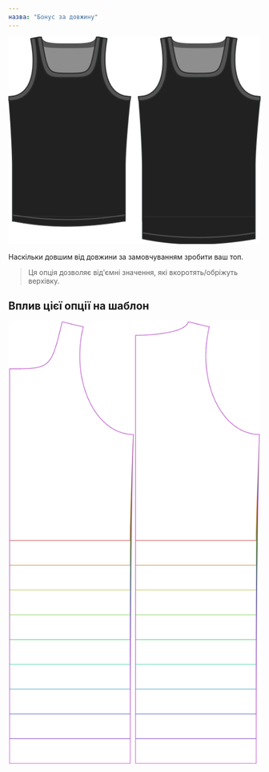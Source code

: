 ```yaml
---
назва: "Бонус за довжину"
---
```


![Опція бонусу за довжину на Аароні](./lengthbonus.svg)

Наскільки довшим від довжини за замовчуванням зробити ваш топ.

> Ця опція дозволяє від'ємні значення, які вкоротять/обріжуть верхівку.

## Вплив цієї опції на шаблон

![На цьому зображенні показано вплив цієї опції шляхом накладання декількох варіантів, які мають різне значення для цієї опції](aaron_lengthbonus_sample.svg "Вплив цієї опції на шаблон")
